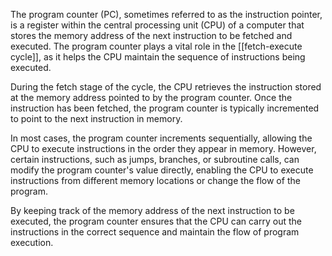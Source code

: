 The program counter (PC), sometimes referred to as the instruction pointer, is a register within the central processing unit (CPU) of a computer that stores the memory address of the next instruction to be fetched and executed. The program counter plays a vital role in the [[fetch-execute cycle]], as it helps the CPU maintain the sequence of instructions being executed.

During the fetch stage of the cycle, the CPU retrieves the instruction stored at the memory address pointed to by the program counter. Once the instruction has been fetched, the program counter is typically incremented to point to the next instruction in memory.

In most cases, the program counter increments sequentially, allowing the CPU to execute instructions in the order they appear in memory. However, certain instructions, such as jumps, branches, or subroutine calls, can modify the program counter's value directly, enabling the CPU to execute instructions from different memory locations or change the flow of the program.

By keeping track of the memory address of the next instruction to be executed, the program counter ensures that the CPU can carry out the instructions in the correct sequence and maintain the flow of program execution.